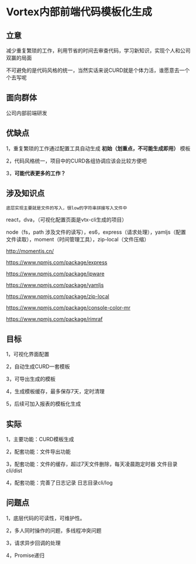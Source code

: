 # Vortex内部前端代码模板化生成
 
## 立意
减少重复繁琐的工作，利用节省的时间去审查代码，学习新知识，实现个人和公司双赢的局面

不可避免的是代码风格的统一，当然实话来说CURD就是个体力活，谁愿意去一个个去写呢

## 面向群体
公司内部前端研发

## 优缺点
1，重复繁琐的工作通过配置工具自动生成 **初始（划重点，不可能生成即用）** 模板

2，代码风格统一，项目中的CURD各组协调应该会比较方便吧

3，**可能代表更多的工作？**

## 涉及知识点
`底层实现主要就是文件的写入，很low的字符串拼接写入文件中`

react，dva，（可视化配置页面是vtx-cli生成的项目）

node（fs，path 涉及文件的读写），es6，express（请求处理），yamljs（配置文件读取），moment（时间管理工具），zip-local（文件压缩）

http://momentjs.cn/

https://www.npmjs.com/package/express

https://www.npmjs.com/package/ipware

https://www.npmjs.com/package/yamljs

https://www.npmjs.com/package/zip-local

https://www.npmjs.com/package/console-color-mr

https://www.npmjs.com/package/rimraf

## 目标
1，可视化界面配置

2，自动生成CURD一套模板

3，可导出生成的模板 

4，生成模板缓存，最多保存7天，定时清理

5，后续可加入报表的模板化生成

## 实际
1，主要功能：CURD模板生成 

2，配套功能：文件导出功能

3，配套功能：文件的缓存，超过7天文件删除，每天凌晨跑定时器 文件目录cli/dist

4，配套功能：完善了日志记录  日志目录cli/log


## 问题点
1，底层代码的可读性，可维护性。

2，多人同时操作的问题，多线程冲突问题

3，请求异步回调的处理

4，Promise递归

